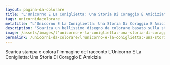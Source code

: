 ```yaml
---
layout: pagina-da-colorare
title: "L'Unicorno E La Coniglietta: Una Storia Di Coraggio E Amicizia"
tags: unicornidacolorare
metatitle: "L'Unicorno E La Coniglietta: Una Storia Di Coraggio E Amicizia da colorare"
description: "Scarica un bellissimo disegno da colorare basato sulla storia L'Unicorno E La Coniglietta: Una Storia Di Coraggio E Amicizia"
image: /assets/images/l'unicorno-e-la-coniglietta:-una-storia-di-coraggio-e-amicizia.png
permalink: /unicorni-da-colorare/l'unicorno-e-la-coniglietta:-una-storia-di-coraggio-e-amicizia-da-colorare.html
---
```

Scarica stampa e colora l'immagine del racconto L'Unicorno E La Coniglietta: Una Storia Di Coraggio E Amicizia
